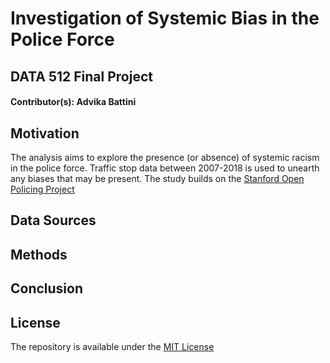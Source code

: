 # Investigation of Systemic Bias in the Police Force 
## DATA 512 Final Project

#### Contributor(s): Advika Battini

## Motivation
The analysis aims to explore the presence (or absence) of systemic racism in the police force. Traffic stop data between 2007-2018 is used to unearth any biases that may be present. The study builds on the [Stanford Open Policing Project](https://openpolicing.stanford.edu/)

## Data Sources

## Methods

## Conclusion

## License
The repository is available under the [MIT License](LICENSE)

